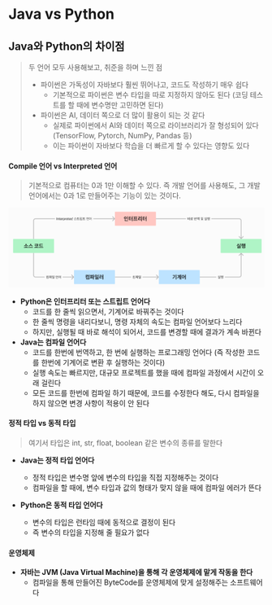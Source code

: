 # Java vs Python





## Java와 Python의 차이점

> 두 언어 모두 사용해보고, 취준을 하며 느낀 점
>
> - 파이썬은 가독성이 자바보다 훨씬 뛰어나고, 코드도 작성하기 매우 쉽다
>   - 기본적으로 파이썬은 변수 타입을 따로 지정하지 않아도 된다 (코딩 테스트를 할 때에 변수명만 고민하면 된다)
> - 파이썬은 AI, 데이터 쪽으로 더 많이 활용이 되는 것 같다
>   - 실제로 파이썬에서 AI와 데이터 쪽으로 라이브러리가 잘 형성되어 있다 (TensorFlow, Pytorch, NumPy, Pandas 등) 
>   - 이는 파이썬이 자바보다 학습을 더 빠르게 할 수 있다는 영향도 있다



#### Compile 언어 vs Interpreted 언어

> 기본적으로 컴퓨터는 0과 1만 이해할 수 있다.
> 즉 개발 언어를 사용해도, 그 개발 언어에서는 0과 1로 만들어주는 기능이 있는 것이다.

![image-20240131140615146](2_Java_vs_Python.assets/image-20240131140615146.png)

- **Python은 인터프리터 또는 스트립트 언어다**
  - 코드를 한 줄씩 읽으면서, 기계어로 바꿔주는 것이다
  - 한 줄씩 명령을 내리다보니, 명령 자체의 속도는 컴파일 언어보다 느리다
  - 하지만, 실행될 때 바로 해석이 되어서, 코드를 변경할 때에 결과가 계속 바뀐다
- **Java는 컴파일 언어다**
  - 코드를 한번에 번역하고, 한 번에 실행하는 프로그래밍 언어다 (즉 작성한 코드를 한번에 기계어로 변환 후 실행하는 것이다)
  - 실행 속도는 빠르지만, 대규모 프로젝트를 했을 때에 컴파일 과정에서 시간이 오래 걸린다
  - 모든 코드를 한번에 컴파일 하기 때문에, 코드를 수정한다 해도, 다시 컴파일을 하지 않으면 변경 사항이 적용이 안 된다



#### 정적 타입 vs 동적 타입

> 여기서 타입은 int, str, float, boolean 같은 변수의 종류를 말한다

- **Java는 정적 타입 언어다**
  - 정적 타입은 변수명 앞에 변수의 타입을 직접 지정해주는 것이다
  - 컴파일을 할 때에, 변수 타입과 값의 형태가 맞지 않을 때에 컴파일 에러가 뜬다

- **Python은 동적 타입 언어다**
  - 변수의 타입은 런타임 때에 동적으로 결정이 된다
  - 즉 변수의 타입을 지정해 줄 필요가 없다



#### 운영체제

- **자바는 JVM (Java Virtual Machine)을 통해 각 운영체제에 맡게 작동을 한다**
  - 컴파일을 통해 만들어진 ByteCode를 운영체제에 맞게 설정해주는 소프트웨어다

